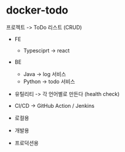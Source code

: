 # docker-todo

프로젝트 -> ToDo 리스트 (CRUD)

* FE
    * Typesciprt -> react
* BE
    * Java -> log 서비스
    * Python -> todo 서비스
* 유틸리티 -> 각 언어별로 만든다 (health check)
* CI/CD -> GitHub Action / Jenkins

* 로컬용
* 개발용
* 프로덕션용

